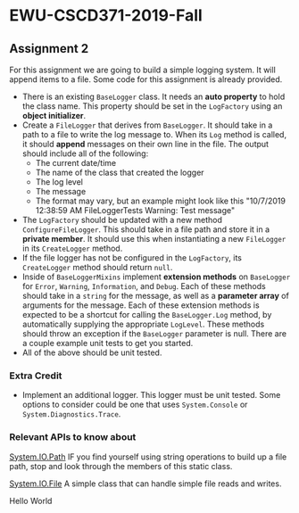 # EWU-CSCD371-2019-Fall
## Assignment 2
For this assignment we are going to build a simple logging system. It will append items to a file. Some code for this assignment is already provided.


- There is an existing `BaseLogger` class. It needs an **auto property** to hold the class name. This property should be set in the `LogFactory` using an **object initializer**.
- Create a `FileLogger` that derives from `BaseLogger`. It should take in a path to a file to write the log message to. When its `Log` method is called, it should **append** messages on their own line in the file. The output should include all of the following:
  - The current date/time
  - The name of the class that created the logger
  - The log level
  - The message
  - The format may vary, but an example might look like this "10/7/2019 12:38:59 AM FileLoggerTests Warning: Test message"
- The `LogFactory` should be updated with a new method `ConfigureFileLogger`. This should take in a file path and store it in a **private member**. It should use this when instantiating a new `FileLogger` in its `CreateLogger` method. 
- If the file logger has not be configured in the `LogFactory`, its `CreateLogger` method should return `null`.
- Inside of `BaseLoggerMixins` implement **extension methods** on `BaseLogger` for `Error`, `Warning`, `Information`, and `Debug`. Each of these methods should take in a `string` for the message, as well as a **parameter array** of arguments for the message. Each of these extension methods is expected to be a shortcut for calling the `BaseLogger.Log` method, by automatically supplying the appropriate `LogLevel`. These methods should throw an exception if the `BaseLogger` parameter is null. There are a couple example unit tests to get you started. 
- All of the above should be unit tested.

### Extra Credit
- Implement an additional logger. This logger must be unit tested. Some options to consider could be one that uses `System.Console` or `System.Diagnostics.Trace`.

### Relevant APIs to know about
[System.IO.Path](https://docs.microsoft.com/en-us/dotnet/api/system.io.path?view=netcore-3.0) IF you find yourself using string operations to build up a file path, stop and look through the members of this static class.

[System.IO.File](https://docs.microsoft.com/en-us/dotnet/api/system.io.file?view=netcore-3.0) A simple class that can handle simple file reads and writes.


Hello World

